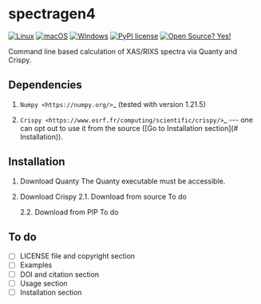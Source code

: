 # spectragen4

[![Linux](https://svgshare.com/i/Zhy.svg)](https://svgshare.com/i/Zhy.svg)
[![macOS](https://svgshare.com/i/ZjP.svg)](https://svgshare.com/i/ZjP.svg)
[![Windows](https://svgshare.com/i/ZhY.svg)](https://svgshare.com/i/ZhY.svg)
[![PyPI license](https://img.shields.io/pypi/l/ansicolortags.svg)](https://pypi.python.org/pypi/ansicolortags/)
[![Open Source? Yes!](https://badgen.net/badge/Open%20Source%20%3F/Yes%21/blue?icon=github)](https://github.com/Naereen/badges/)

Command line based calculation of XAS/RIXS spectra via Quanty and Crispy.

## Dependencies

1. `Numpy <https://numpy.org/>`_ (tested with version 1.21.5)

2. `Crispy <https://www.esrf.fr/computing/scientific/crispy/>`_ --- one can opt out to use it from the source ([Go to Installation section](# Installation)).

## Installation

1. Download Quanty
    The Quanty executable must be accessible.

2. Download Crispy
    2.1. Download from source
        To do

    2.2. Download from PIP
        To do

## To do

- [ ] LICENSE file and copyright section
- [ ] Examples
- [ ] DOI and citation section
- [ ] Usage section
- [ ] Installation section
